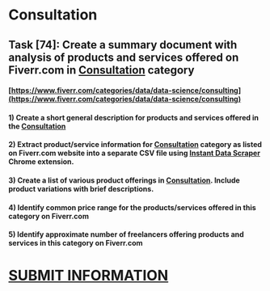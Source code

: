 # Consultation
## Task [74]: Create a summary document with analysis of products and services offered on Fiverr.com in [Consultation](https://www.fiverr.com/categories/data/data-science/consulting) category
#### [https://www.fiverr.com/categories/data/data-science/consulting](https://www.fiverr.com/categories/data/data-science/consulting)
#### 1) Create a short general description for products and services offered in the [Consultation](https://www.fiverr.com/categories/data/data-science/consulting)
#### 2) Extract product/service information for [Consultation](https://www.fiverr.com/categories/data/data-science/consulting) category as listed on Fiverr.com website into a separate CSV file using [Instant Data Scraper](https://chrome.google.com/webstore/detail/instant-data-scraper/ofaokhiedipichpaobibbnahnkdoiiah) Chrome extension.
#### 3) Create a list of various product offerings in [Consultation](https://www.fiverr.com/categories/data/data-science/consulting). Include product variations with brief descriptions.
#### 4) Identify common price range for the products/services offered in this category on Fiverr.com
#### 5) Identify approximate number of freelancers offering products and services in this category on Fiverr.com

# [SUBMIT INFORMATION](https://forms.office.com/r/8AEKjkLxKG)
